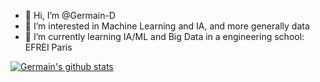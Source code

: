 - 👋 Hi, I’m @Germain-D
- 👀 I’m interested in Machine Learning and IA, and more generally data
- 🌱 I’m currently learning IA/ML and Big Data in a engineering school: EFREI Paris


[![Germain's github stats](https://github-readme-stats.vercel.app/api?username=triozer&count_private=true&show_icons=true&theme=chartreuse-dark
)](https://github.com/Germain-D)

<!---
Germain-D/Germain-D is a ✨ special ✨ repository because its `README.md` (this file) appears on your GitHub profile.
You can click the Preview link to take a look at your changes.
--->
